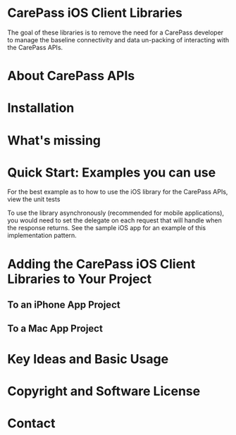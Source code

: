 CarePass iOS Client Libraries
=============================

The goal of these libraries is to remove the need for a CarePass developer to manage the baseline connectivity and data un-packing of interacting with the CarePass APIs.

About CarePass APIs
===================

Installation
============

What's missing
==============

Quick Start: Examples you can use
=================================
For the best example as to how to use the iOS library for the CarePass APIs, view the unit tests

To use the library asynchronously (recommended for mobile applications), you would need to set the delegate on each request that will handle when the response returns. See the sample iOS app <here> for an example of this implementation pattern.

Adding the CarePass iOS Client Libraries to Your Project
========================================================
To an iPhone App Project
------------------------

To a Mac App Project
--------------------

Key Ideas and Basic Usage
=========================

Copyright and Software License
==============================

Contact
=======
